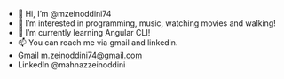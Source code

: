 - 👋 Hi, I’m @mzeinoddini74
- 👀 I’m interested in programming, music, watching movies and walking!
- 🌱 I’m currently learning Angular CLI!
- 📫 You can reach me via gmail and linkedin.
- Gmail m.zeinoddini74@gmail.com
- LinkedIn @mahnazzeinoddini

<!---
mzeinoddini74/mzeinoddini74 is a ✨ special ✨ repository because its `README.md` (this file) appears on your GitHub profile.
You can click the Preview link to take a look at your changes.
--->
